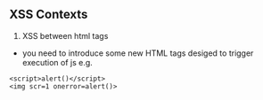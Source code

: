 ## XSS Contexts
1. XSS between html tags
- you need to introduce some new HTML tags desiged to trigger execution of js e.g.
```
<script>alert()</script>
<img scr=1 onerror=alert()>
```